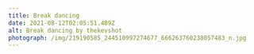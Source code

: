 ```yaml
---
title: Break dancing
date: 2021-08-12T02:05:51.489Z
alt: Break dancing by thekevshot
photograph: /img/219190585_244510997274677_666263760238057483_n.jpg
---
```

